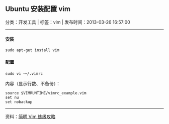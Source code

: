 ## Ubuntu 安装配置 vim

分类：开发工具 | 标签：vim | 发布时间：2013-03-26 16:57:00

___

#### 安装

    sudo apt-get install vim

#### 配置

    sudo vi ～/.vimrc
    
内容（显示行数、不备份）：

	source $VIMRUNTIME/vimrc_example.vim
	set nu
	set nobackup
	
___ 

资料：[简明 Vim 练级攻略](http://coolshell.cn/articles/5426.html)